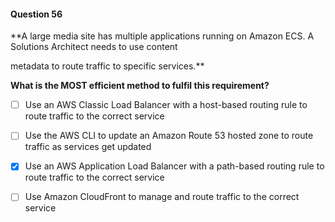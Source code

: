 #### Question  56


**A large media site has multiple applications running on Amazon ECS. A Solutions Architect needs to use content

metadata to route traffic to specific services.**


**What is the MOST efficient method to fulfil this requirement?**


- [ ] Use an AWS Classic Load Balancer with a host-based routing rule to route traffic to the correct service


- [ ] Use the AWS CLI to update an Amazon Route 53 hosted zone to route traffic as services get updated


- [x] Use an AWS Application Load Balancer with a path-based routing rule to route traffic to the correct service


- [ ] Use Amazon CloudFront to manage and route traffic to the correct service

